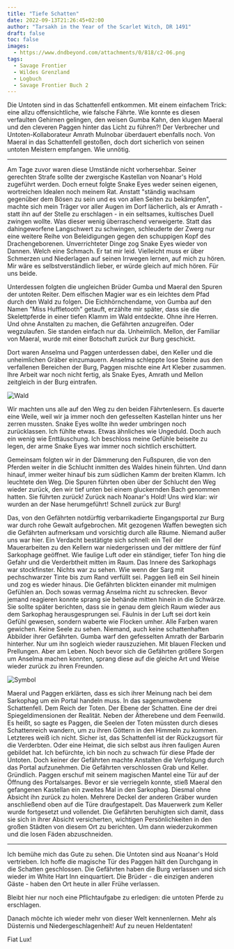 ```yaml
---
title: "Tiefe Schatten"
date: 2022-09-13T21:26:45+02:00
author: "Tarsakh in the Year of the Scarlet Witch, DR 1491"
draft: false
toc: false
images:
  - https://www.dndbeyond.com/attachments/0/818/c2-06.png
tags: 
  - Savage Frontier
  - Wildes Grenzland
  - Logbuch
  - Savage Frontier Buch 2
---
```


Die Untoten sind in das Schattenfell entkommen. Mit einem einfachem Trick: eine allzu offensichtliche, wie falsche Fährte. Wie konnte es diesen verfaulten Gehirnen gelingen, den weisen Gumba Kahn, den klugen Maeral und den cleveren Paggen hinter das Licht zu führen?! Der Verbrecher und Untoten-Kollaborateur Amrath Mulnobar überdauert ebenfalls noch. Von Maeral in das Schattenfell gestoßen, doch dort sicherlich von seinen untoten Meistern empfangen. Wie unnötig.

---

Am Tage zuvor waren diese Umstände nicht vorhersehbar. Seiner gerechten Strafe sollte der zwergische Kastellan von Noanar's Hold zugeführt werden. Doch erneut folgte Snake Eyes weder seinen eigenen, wortreichen Idealen noch meinem Rat. Anstatt "ständig wachsam gegenüber dem Bösen zu sein und es von allen Seiten zu bekämpfen", machte sich mein Träger vor aller Augen im Dorf lächerlich, als er Amrath - statt ihn auf der Stelle zu erschlagen - in ein seltsames, kultisches Duell zwingen wollte. Was dieser wenig überraschend verweigerte. Statt das dahingeworfene Langschwert zu schwingen, schleuderte der Zwerg nur eine weitere Reihe von Beleidigungen gegen den schuppigen Kopf des Drachengeborenen. Unverrichteter Dinge zog Snake Eyes wieder von Dannen. Welch eine Schmach. Er tat mir leid. Vielleicht muss er über Schmerzen und Niederlagen auf seinen Irrwegen lernen, auf mich zu hören. Mir wäre es selbstverständlich lieber, er würde gleich auf mich hören. Für uns beide.

Unterdessen folgten die ungleichen Brüder Gumba und Maeral den Spuren der untoten Reiter. Dem elfischen Magier war es ein leichtes dem Pfad durch den Wald zu folgen. Die Eichhörnchendame, von Gumba auf den Namen "Miss Huffletooth" getauft, erzählte mir später, dass sie die Skelettpferde in einer tiefen Klamm im Wald entdeckte. Ohne ihre Herren. Und ohne Anstalten zu machen, die Gefährten anzugreifen. Oder wegzulaufen. Sie standen einfach nur da. Unheimlich. Mellon, der Familiar von Maeral, wurde mit einer Botschaft zurück zur Burg geschickt.

Dort waren Anselma und Paggen unterdessen dabei, den Keller und die unheimlichen Gräber einzumauern. Anselma schleppte lose Steine aus den verfallenen Bereichen der Burg, Paggen mischte eine Art Kleber zusammen. Ihre Arbeit war noch nicht fertig, als Snake Eyes, Amrath und Mellon zeitgleich in der Burg eintrafen.

![Wald](https://i.imgur.com/kReDWoq.jpg)

Wir machten uns alle auf den Weg zu den beiden Fährtenlesern. Es dauerte eine Weile, weil wir ja immer noch den gefesselten Kastellan hinter uns her zerren mussten. Snake Eyes wollte ihn weder umbringen noch zurücklassen. Ich fühlte etwas. Etwas ähnliches wie Ungeduld. Doch auch ein wenig wie Enttäuschung. Ich beschloss meine Gefühle beiseite zu legen, der arme Snake Eyes war immer noch sichtlich erschüttert.

Gemeinsam folgten wir in der Dämmerung den Fußspuren, die von den Pferden weiter in die Schlucht inmitten des Waldes hinein führten. Und dann hinauf, immer weiter hinauf bis zum südlichen Kamm der breiten Klamm. Ich leuchtete den Weg. Die Spuren führten oben über der Schlucht den Weg wieder zurück, den wir tief unten bei einem gluckernden Bach genommen hatten. Sie führten zurück! Zurück nach Noanar's Hold! Uns wird klar: wir wurden an der Nase herumgeführt! Schnell zurück zur Burg! 

Das, von den Gefährten notdürftig verbarrikadierte Eingangsportal zur Burg war durch rohe Gewalt aufgebrochen. Mit gezogenen Waffen bewegten sich die Gefährten aufmerksam und vorsichtig durch alle Räume. Niemand außer uns war hier. Ein Verdacht bestätigte sich schnell: ein Teil der Mauerarbeiten zu den Kellern war niedergerissen und der mittlere der fünf Sarkophage geöffnet. Wie faulige Luft oder ein ständiger, tiefer Ton hing die Gefahr und die Verderbtheit mitten im Raum. Das Innere des Sarkophags war stockfinster. Nichts war zu sehen. Wie wenn der Sarg mit pechschwarzer Tinte bis zum Rand verfüllt sei. Paggen ließ ein Seil hinein und zog es wieder hinaus. Die Gefährten blickten einander mit mulmigen Gefühlen an. Doch sowas vermag Anselma nicht zu schrecken. Bevor jemand reagieren konnte sprang sie behände mitten hinein in die Schwärze. Sie sollte später berichten, dass sie in genau dem gleich Raum wieder aus dem Sarkophag herausgesprungen sei. Fäulnis in der Luft sei dort kein Gefühl gewesen, sondern waberte wie Flocken umher. Alle Farben waren gewichen. Keine Seele zu sehen. Niemand, auch keine schattenhaften Abbilder ihrer Gefährten. Gumba warf den gefesselten Amrath der Barbarin hinterher. Nur um ihn sogleich wieder rauszuziehen. Mit blauen Flecken und Prellungen. Aber am Leben. Noch bevor sich die Gefährten größere Sorgen um Anselma machen konnten, sprang diese auf die gleiche Art und Weise wieder zurück zu ihren Freunden.

![Symbol](https://www.dndbeyond.com/attachments/2/285/02-04.png)

Maeral und Paggen erklärten, dass es sich ihrer Meinung nach bei dem Sarkophag um ein Portal handeln muss. In das sagenumwobene Schattenfell. Dem Reich der Toten. Der Ebene der Schatten. Eine der drei Spiegeldimensionen der Realität. Neben der Ätherebene und dem Feenwild. Es heißt, so sagte es Paggen, die Seelen der Toten müssten durch dieses Schattenreich wandern, um zu ihren Göttern in den Himmeln zu kommen. Letzteres weiß ich nicht. Sicher ist, das Schattenfell ist der Rückzugsort für die Verderbten. Oder eine Heimat, die sich selbst aus ihren fauligen Auren gebildet hat. Ich befürchte, ich bin noch zu schwach für diese Pfade der Untoten. Doch keiner der Gefährten machte Anstalten die Verfolgung durch das Portal aufzunehmen. Die Gefährten verschlossen Grab und Keller. Gründlich. Paggen erschuf mit seinem magischen Mantel eine Tür auf der Öffnung des Portalsarges. Bevor er sie verriegeln konnte, stieß Maeral den gefangenen Kastellan ein zweites Mal in den Sarkophag. Diesmal ohne Absicht ihn zurück zu holen. Mehrere Deckel der anderen Gräber wurden anschließend oben auf die Türe draufgestapelt. Das Mauerwerk zum Keller wurde fortgesetzt und vollendet. Die Gefährten beruhigten sich damit, dass sie sich in ihrer Absicht versicherten, wichtigen Persönlichkeiten in den großen Städten von diesem Ort zu berichten. Um dann wiederzukommen und die losen Fäden abzuschneiden.

---

Ich bemühe mich das Gute zu sehen. Die Untoten sind aus Noanar's Hold vertrieben. Ich hoffe die magische Tür des Paggen hält den Durchgang in die Schatten geschlossen. Die Gefährten haben die Burg verlassen und sich wieder im White Hart Inn einquartiert. Die Brüder - die einzigen anderen Gäste - haben den Ort heute in aller Frühe verlassen. 

Bleibt hier nur noch eine Pflichtaufgabe zu erledigen: die untoten Pferde zu erschlagen.

Danach möchte ich wieder mehr von dieser Welt kennenlernen. Mehr als Düsternis und Niedergeschlagenheit! Auf zu neuen Heldentaten!

Fiat Lux!
